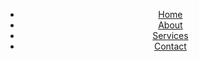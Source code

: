 <!DOCTYPE html>
<html lang="en">
<head>
  <meta charset="UTF-8">
  <title>Sticky Header Example</title>
  <link rel="stylesheet" href="styles.css">
</head>
<body>

<header class="sticky-header">
  <nav>
    <ul>
      <li><a href="#">Home</a></li>
      <li><a href="#">About</a></li>
      <li><a href="#">Services</a></li>
      <li><a href="#">Contact</a></li>
    </ul>
  </nav>
</header>

<main>
  <!-- Your website content here -->
</main>

<script src="script.js"></script>
</body>
</html>

